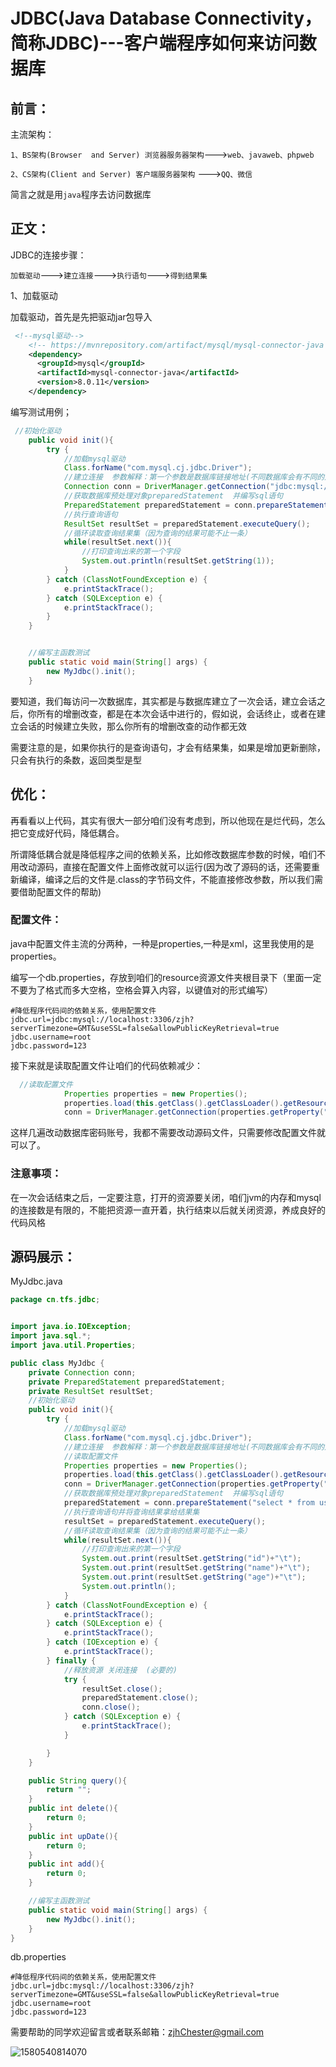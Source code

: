 # JDBC(Java Database Connectivity，简称JDBC)---客户端程序如何来访问数据库

## 前言：

主流架构：

`1、BS架构(Browser  and Server) 浏览器服务器架构`--->`web、javaweb、phpweb`

`2、CS架构(Client and Server) 客户端服务器架构` --->`QQ、微信`

简言之就是用`java`程序去访问数据库

## 正文：

JDBC的连接步骤：

`加载驱动`--->`建立连接`--->`执行语句`--->`得到结果集`

1、加载驱动

加载驱动，首先是先把驱动jar包导入

~~~xml
 <!--mysql驱动-->
    <!-- https://mvnrepository.com/artifact/mysql/mysql-connector-java -->
    <dependency>
      <groupId>mysql</groupId>
      <artifactId>mysql-connector-java</artifactId>
      <version>8.0.11</version>
    </dependency>
~~~

编写测试用例；

~~~java
 //初始化驱动
    public void init(){
        try {
            //加载mysql驱动
            Class.forName("com.mysql.cj.jdbc.Driver");
            //建立连接  参数解释：第一个参数是数据库链接地址(不同数据库会有不同的连接地址，由数据库厂商提供)，第二个参数是用户名，第三个参数是密码
            Connection conn = DriverManager.getConnection("jdbc:mysql://localhost:3306/zjh?serverTimezone=GMT&useSSL=false&allowPublicKeyRetrieval=true", "root", "123");
            //获取数据库预处理对象preparedStatement  并编写sql语句
            PreparedStatement preparedStatement = conn.prepareStatement("select * from user");
            //执行查询语句
            ResultSet resultSet = preparedStatement.executeQuery();
            //循环读取查询结果集（因为查询的结果可能不止一条）
            while(resultSet.next()){
                //打印查询出来的第一个字段
                System.out.println(resultSet.getString(1));
            }
        } catch (ClassNotFoundException e) {
            e.printStackTrace();
        } catch (SQLException e) {
            e.printStackTrace();
        }
    }


    //编写主函数测试
    public static void main(String[] args) {
        new MyJdbc().init();
    }

~~~

要知道，我们每访问一次数据库，其实都是与数据库建立了一次会话，建立会话之后，你所有的增删改查，都是在本次会话中进行的，假如说，会话终止，或者在建立会话的时候建立失败，那么你所有的增删改查的动作都无效

需要注意的是，如果你执行的是查询语句，才会有结果集，如果是增加更新删除，只会有执行的条数，返回类型是型

## 优化：

再看看以上代码，其实有很大一部分咱们没有考虑到，所以他现在是烂代码，怎么把它变成好代码，降低耦合。

所谓降低耦合就是降低程序之间的依赖关系，比如修改数据库参数的时候，咱们不用改动源码，直接在配置文件上面修改就可以运行(因为改了源码的话，还需要重新编译，编译之后的文件是.class的字节码文件，不能直接修改参数，所以我们需要借助配置文件的帮助)

### 配置文件：

java中配置文件主流的分两种，一种是properties,一种是xml，这里我使用的是properties。

编写一个db.properties，存放到咱们的resource资源文件夹根目录下（里面一定不要为了格式而多大空格，空格会算入内容，以键值对的形式编写）

~~~properties
#降低程序代码间的依赖关系，使用配置文件
jdbc.url=jdbc:mysql://localhost:3306/zjh?serverTimezone=GMT&useSSL=false&allowPublicKeyRetrieval=true
jdbc.username=root
jdbc.password=123
~~~

接下来就是读取配置文件让咱们的代码依赖减少：

~~~java
  //读取配置文件
            Properties properties = new Properties();
            properties.load(this.getClass().getClassLoader().getResourceAsStream("db.properties"));
            conn = DriverManager.getConnection(properties.getProperty("jdbc.url"),properties.getProperty("jdbc.username") ,properties.getProperty("jdbc.password") );
~~~

这样几遍改动数据库密码账号，我都不需要改动源码文件，只需要修改配置文件就可以了。

### 注意事项：

在一次会话结束之后，一定要注意，打开的资源要关闭，咱们jvm的内存和mysql的连接数是有限的，不能把资源一直开着，执行结束以后就关闭资源，养成良好的代码风格

## 源码展示：

MyJdbc.java

~~~java
package cn.tfs.jdbc;


import java.io.IOException;
import java.sql.*;
import java.util.Properties;

public class MyJdbc {
    private Connection conn;
    private PreparedStatement preparedStatement;
    private ResultSet resultSet;
    //初始化驱动
    public void init(){
        try {
            //加载mysql驱动
            Class.forName("com.mysql.cj.jdbc.Driver");
            //建立连接  参数解释：第一个参数是数据库链接地址(不同数据库会有不同的连接地址，由数据库厂商提供)，第二个参数是用户名，第三个参数是密码
            //读取配置文件
            Properties properties = new Properties();
            properties.load(this.getClass().getClassLoader().getResourceAsStream("db.properties"));
            conn = DriverManager.getConnection(properties.getProperty("jdbc.url"),properties.getProperty("jdbc.username") ,properties.getProperty("jdbc.password") );
            //获取数据库预处理对象preparedStatement  并编写sql语句
            preparedStatement = conn.prepareStatement("select * from user");
            //执行查询语句并将查询结果拿给结果集
            resultSet = preparedStatement.executeQuery();
            //循环读取查询结果集（因为查询的结果可能不止一条）
            while(resultSet.next()){
                //打印查询出来的第一个字段
                System.out.print(resultSet.getString("id")+"\t");
                System.out.print(resultSet.getString("name")+"\t");
                System.out.print(resultSet.getString("age")+"\t");
                System.out.println();
            }
        } catch (ClassNotFoundException e) {
            e.printStackTrace();
        } catch (SQLException e) {
            e.printStackTrace();
        } catch (IOException e) {
            e.printStackTrace();
        } finally {
            //释放资源 关闭连接  (必要的)
            try {
                resultSet.close();
                preparedStatement.close();
                conn.close();
            } catch (SQLException e) {
                e.printStackTrace();
            }

        }
    }

    public String query(){
        return "";
    }
    public int delete(){
        return 0;
    }
    public int upDate(){
        return 0;
    }
    public int add(){
        return 0;
    }

    //编写主函数测试
    public static void main(String[] args) {
        new MyJdbc().init();
    }
}

~~~

db.properties

~~~properties
#降低程序代码间的依赖关系，使用配置文件
jdbc.url=jdbc:mysql://localhost:3306/zjh?serverTimezone=GMT&useSSL=false&allowPublicKeyRetrieval=true
jdbc.username=root
jdbc.password=123
~~~

需要帮助的同学欢迎留言或者联系邮箱：zjhChester@gmail.com

![1580540814070](https://zjhchester.github.io/img/apple-touch-icon.png)